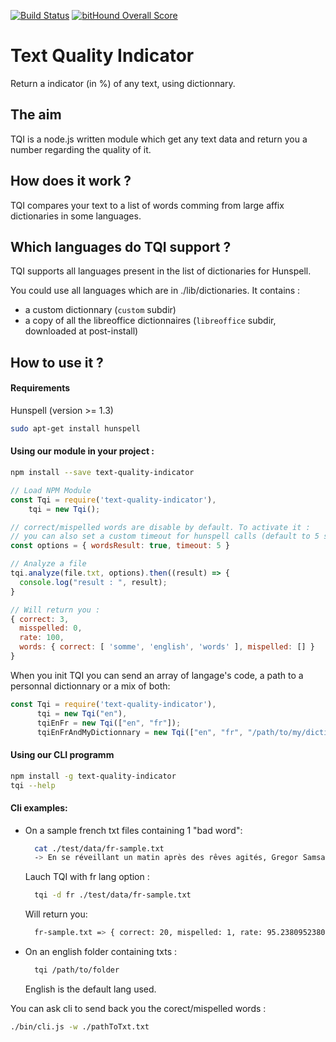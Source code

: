 [![Build Status](https://travis-ci.org/Inist-CNRS/text-quality-indicator.svg?branch=master)](https://travis-ci.org/Inist-CNRS/text-quality-indicator)
[![bitHound Overall Score](https://www.bithound.io/github/Inist-CNRS/text-quality-indicator/badges/score.svg)](https://www.bithound.io/github/Inist-CNRS/text-quality-indicator)

# Text Quality Indicator
Return a indicator (in %) of any text, using dictionnary.

## The aim
TQI is a node.js written module which get any text data and return you a number regarding the quality of it.

## How does it work ?
TQI compares your text to a list of words comming from large affix dictionaries in some languages.

## Which languages do TQI support ?
TQI supports all languages present in the list of dictionaries for Hunspell. 

You could use all languages which are in ./lib/dictionaries. It contains :
- a custom dictionnary (`custom` subdir)
- a copy of all the libreoffice dictionnaires (`libreoffice` subdir, downloaded at post-install)

## How to use it ?

#### Requirements
Hunspell (version >= 1.3)

```bash
sudo apt-get install hunspell
```

#### Using our module in your project :
```bash
npm install --save text-quality-indicator
```

```javascript
// Load NPM Module
const Tqi = require('text-quality-indicator'),
    tqi = new Tqi();

// correct/mispelled words are disable by default. To activate it : 
// you can also set a custom timeout for hunspell calls (default to 5 sec)
const options = { wordsResult: true, timeout: 5 }

// Analyze a file
tqi.analyze(file.txt, options).then((result) => {
  console.log("result : ", result);
}

// Will return you :
{ correct: 3,
  misspelled: 0,
  rate: 100,
  words: { correct: [ 'somme', 'english', 'words' ], mispelled: [] } 
}
```


When you init TQI you can send an array of langage's code, a path to a personnal dictionnary or a mix of both:

```javascript
const Tqi = require('text-quality-indicator'),
      tqi = new Tqi("en"),
      tqiEnFr = new Tqi(["en", "fr"]);
      tqiEnFrAndMyDictionnary = new Tqi(["en", "fr", "/path/to/my/dictionnary"]);
```


#### Using our CLI programm
```bash
npm install -g text-quality-indicator
tqi --help
```

#### Cli examples:

- On a sample french txt files containing 1 "bad word":

  ```bash
    cat ./test/data/fr-sample.txt
    -> En se réveillant un matin après des rêves agités, Gregor Samsa se retrouva, dans son lit, métamorphosé en un monstrueux insecte.
  ```
  
  Lauch TQI with fr lang option :
  
  ```bash
    tqi -d fr ./test/data/fr-sample.txt 
  ```
  
  Will return you:
  
  ```bash
    fr-sample.txt => { correct: 20, mispelled: 1, rate: 95.23809523809523 }
  ```

- On an english folder containing txts :
  
  ```bash
    tqi /path/to/folder
  ```
  English is the default lang used.

You can ask cli to send back you the corect/mispelled words :

```bash
./bin/cli.js -w ./pathToTxt.txt
```

